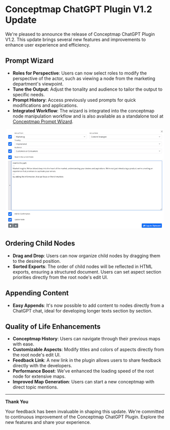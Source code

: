 # Conceptmap ChatGPT Plugin V1.2 Update

We're pleased to announce the release of Conceptmap ChatGPT Plugin V1.2. This update brings several new features and improvements to enhance user experience and efficiency.

## Prompt Wizard

- **Roles for Perspective**: Users can now select roles to modify the perspective of the actor, such as viewing a node from the marketing department's viewpoint.
- **Tune the Output**: Adjust the tonality and audience to tailor the output to specific needs.
- **Prompt History**: Access previously used prompts for quick modifications and applications.
- **Integrated Workflow**: The wizard is integrated into the conceptmap node manipulation workflow and is also available as a standalone tool at [Conceptmap Prompt Wizard](https://app.concept-map.com/prompt-wizard).

![Prompt Wizard](announce_V1.2/prompt-wizard.png)

## Ordering Child Nodes

- **Drag and Drop**: Users can now organize child nodes by dragging them to the desired position.
- **Sorted Exports**: The order of child nodes will be reflected in HTML exports, ensuring a structured document. Users can set aspect section priorities directly from the root node's edit UI.

## Appending Content

- **Easy Appends**: It's now possible to add content to nodes directly from a ChatGPT chat, ideal for developing longer texts section by section.

## Quality of Life Enhancements

- **Conceptmap History**: Users can navigate through their previous maps with ease.
- **Customizable Aspects**: Modify titles and colors of aspects directly from the root node's edit UI.
- **Feedback Link**: A new link in the plugin allows users to share feedback directly with the developers.
- **Performance Boost**: We've enhanced the loading speed of the root node for extensive maps.
- **Improved Map Generation**: Users can start a new conceptmap with direct topic mentions.

---

**Thank You**

Your feedback has been invaluable in shaping this update. We're committed to continuous improvement of the Conceptmap ChatGPT Plugin. Explore the new features and share your experience.
